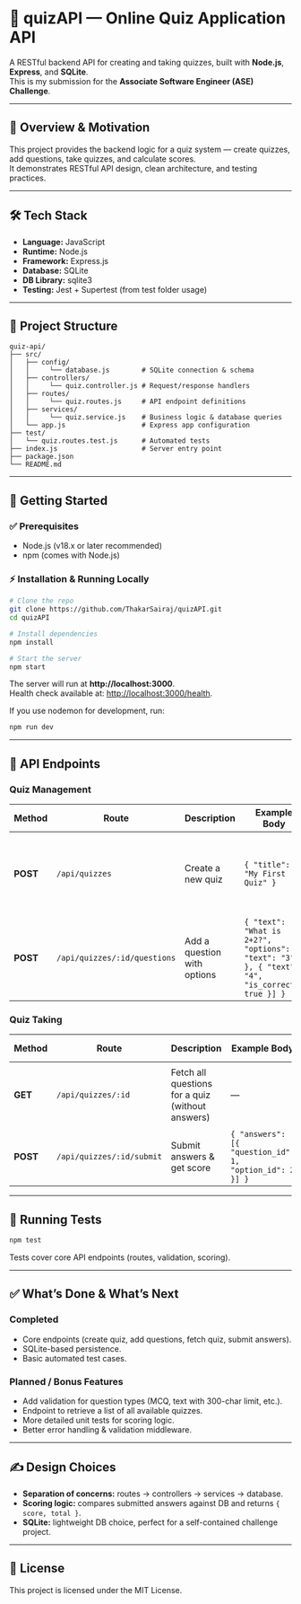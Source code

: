 # 📖 quizAPI — Online Quiz Application API

A RESTful backend API for creating and taking quizzes, built with **Node.js**, **Express**, and **SQLite**.  
This is my submission for the **Associate Software Engineer (ASE) Challenge**.

---

## 🧩 Overview & Motivation

This project provides the backend logic for a quiz system — create quizzes, add questions, take quizzes, and calculate scores.  
It demonstrates RESTful API design, clean architecture, and testing practices.

---

## 🛠️ Tech Stack

- **Language:** JavaScript
- **Runtime:** Node.js
- **Framework:** Express.js
- **Database:** SQLite
- **DB Library:** sqlite3
- **Testing:** Jest + Supertest (from test folder usage)

---

## 📂 Project Structure

```
quiz-api/
├── src/
│   ├── config/
│   │     └── database.js        # SQLite connection & schema
│   ├── controllers/
│   │     └── quiz.controller.js # Request/response handlers
│   ├── routes/
│   │     └── quiz.routes.js     # API endpoint definitions
│   ├── services/
│   │     └── quiz.service.js    # Business logic & database queries
│   └── app.js                   # Express app configuration
├── test/
│   └── quiz.routes.test.js      # Automated tests
├── index.js                     # Server entry point
├── package.json
└── README.md
```

---

## 🚀 Getting Started

### ✅ Prerequisites
- Node.js (v18.x or later recommended)
- npm (comes with Node.js)

### ⚡ Installation & Running Locally

```bash
# Clone the repo
git clone https://github.com/ThakarSairaj/quizAPI.git
cd quizAPI

# Install dependencies
npm install

# Start the server
npm start
```

The server will run at **http://localhost:3000**.  
Health check available at: [http://localhost:3000/health](http://localhost:3000/health).

If you use nodemon for development, run:
```bash
npm run dev
```

---

## 📌 API Endpoints

### Quiz Management

| Method | Route | Description | Example Body | Example Response |
|--------|-------|-------------|--------------|------------------|
| **POST** | `/api/quizzes` | Create a new quiz | `{ "title": "My First Quiz" }` | `{ "message": "Quiz created", "data": { "id": 1, "title": "My First Quiz" } }` |
| **POST** | `/api/quizzes/:id/questions` | Add a question with options | `{ "text": "What is 2+2?", "options": [{ "text": "3" }, { "text": "4", "is_correct": true }] }` | `{ "message": "Question added", "data": { "id": 1, "text": "What is 2+2?" } }` |

### Quiz Taking

| Method | Route | Description | Example Body | Example Response |
|--------|-------|-------------|--------------|------------------|
| **GET** | `/api/quizzes/:id` | Fetch all questions for a quiz (without answers) | — | `{ "data": [{ "id": 1, "text": "What is 2+2?", "options": [...] }] }` |
| **POST** | `/api/quizzes/:id/submit` | Submit answers & get score | `{ "answers": [{ "question_id": 1, "option_id": 2 }] }` | `{ "score": 1, "total": 1 }` |

---

## 🧪 Running Tests

```bash
npm test
```

Tests cover core API endpoints (routes, validation, scoring).

---

## ✅ What’s Done & What’s Next

### Completed
- Core endpoints (create quiz, add questions, fetch quiz, submit answers).
- SQLite-based persistence.
- Basic automated test cases.

### Planned / Bonus Features
- Add validation for question types (MCQ, text with 300-char limit, etc.).
- Endpoint to retrieve a list of all available quizzes.
- More detailed unit tests for scoring logic.
- Better error handling & validation middleware.

---

## ✍️ Design Choices

- **Separation of concerns:** routes → controllers → services → database.  
- **Scoring logic:** compares submitted answers against DB and returns `{ score, total }`.  
- **SQLite:** lightweight DB choice, perfect for a self-contained challenge project.  

---

## 📜 License

This project is licensed under the MIT License.
